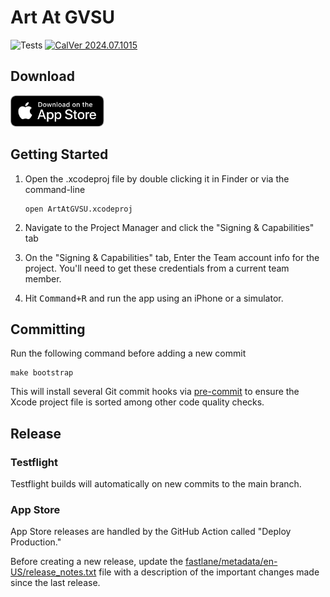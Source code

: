 # Art At GVSU

![Tests](https://github.com/gvsucis/art-at-gvsu-ios/actions/workflows/ci.yml/badge.svg) [![CalVer 2024.07.1015][img_version]][url_version]

## Download

<a href="https://apple.co/3XI4pvu">
    <img src="./site/app-store-download.svg" width="150px">
</a>

## Getting Started

1. Open the .xcodeproj file by double clicking it in Finder or via the command-line

    ```
    open ArtAtGVSU.xcodeproj
    ```
1. Navigate to the Project Manager and click the "Signing & Capabilities" tab
1. On the "Signing & Capabilities" tab, Enter the Team account info for the project. You'll need to get these credentials from a current team member.
1. Hit <kbd>Command+R</kbd> and run the app using an iPhone or a simulator.

[img_version]: https://img.shields.io/static/v1.svg?label=CalVer&message=2024.07.1015&color=blue
[url_version]: https://github.com/gvsucis/art-at-gvsu-v3

## Committing

Run the following command before adding a new commit

```
make bootstrap
```

This will install several Git commit hooks via [pre-commit](https://pre-commit.com/) to ensure
the Xcode project file is sorted among other code quality checks.

## Release

### Testflight

Testflight builds will automatically on new commits to the main branch.

### App Store

App Store releases are handled by the GitHub Action called "Deploy Production."

Before creating a new release, update the [fastlane/metadata/en-US/release_notes.txt](./fastlane/metadata/en-US/release_notes.txt) file with a description of the important changes made since the last release.

